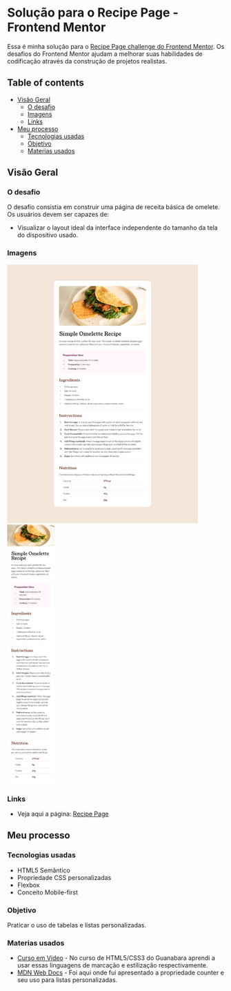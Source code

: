 #  Solução para o Recipe Page - Frontend Mentor

Essa é minha solução para o [Recipe Page challenge do Frontend Mentor](https://www.frontendmentor.io/challenges/recipe-page-KiTsR8QQKm). Os desafios do Frontend Mentor ajudam a melhorar suas habilidades de codificação através da construção de projetos realistas.

## Table of contents

- [Visão Geral](#visão-geral)
  - [O desafio](#o-desafio)
  - [Imagens](#imagens)
  - [Links](#links)
- [Meu processo](#meu-processo)
  - [Tecnologias usadas](#tecnologias-usadas)
  - [Objetivo](#objetivo)
  - [Materias usados](#materias-usados)

## Visão Geral

### O desafio

O desafio consistia em construir uma página de receita básica de omelete. Os usuários devem ser capazes de:

- Visualizar o layout ideal da interface independente do tamanho da tela do dispositivo usado.


### Imagens

<img src="design/desktop-design.jpg" height= 600px>
<img src="design/mobile-design.jpg" height= 600px>


### Links

- Veja aqui a página: [Recipe Page](https://randyrobson.github.io/recipe-page-frontend-mentor/index.html)

## Meu processo

### Tecnologias usadas

- HTML5 Semântico
- Propriedade CSS personalizadas
- Flexbox
- Conceito Mobile-first


### Objetivo

Praticar o uso de tabelas e listas personalizadas.



### Materias usados

- [Curso em Vídeo](https://www.youtube.com/playlist?list=PLHz_AreHm4dkZ9-atkcmcBaMZdmLHft8n) - No curso de HTML5/CSS3 do Guanabara aprendi a usar essas linguagens de marcação e estilização respectivamente.
- [MDN Web Docs](https://developer.mozilla.org/pt-BR/docs/Web/CSS/CSS_counter_styles/Using_CSS_counters) - Foi aqui onde fui apresentado a propriedade counter e seu uso para listas personalizadas.